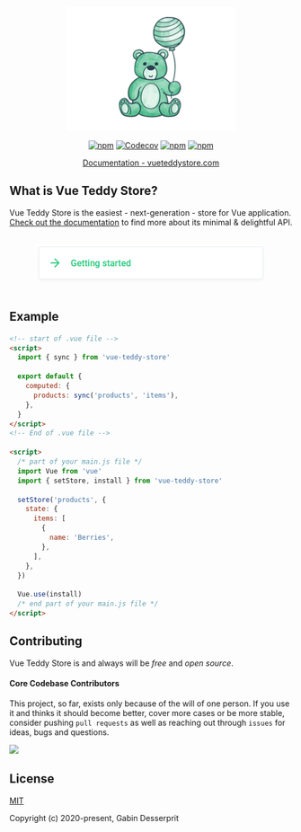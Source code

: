 <div align="center"> 
  <img alt="Vue Teddy Store"  src="assets/logo-only-300.png" height="220"> 
</div>

<p align="center">
  <a href="https://www.npmjs.com/package/vue-teddy-store"><img alt="npm" src="https://github.com/gahabeen/vue-teddy-store/workflows/tests/badge.svg"></a>
  <a href="https://www.npmjs.com/package/vue-teddy-store"><img alt="Codecov" src="https://img.shields.io/codecov/c/github/gahabeen/vue-teddy-store"></a>
  <a href="https://www.npmjs.com/package/vue-teddy-store"><img alt="npm" src="https://img.shields.io/npm/v/vue-teddy-store"></a>
  <a href="https://github.com/gahabeen/vue-teddy-store"><img alt="npm" src="https://img.shields.io/badge/License-MIT-green.svg"></a>
</p>

<div align="center"> 
  <a href="http://vueteddystore.com" target="_blank">Documentation - vueteddystore.com</a>
</div>

## What is Vue Teddy Store?

Vue Teddy Store is the easiest - next-generation - store for Vue application. <a href="http://vueteddystore.com" target="_blank">Check out the documentation</a> to find more about its minimal & delightful API.

<br />

<div align="center"> 
  <a href="http://vueteddystore.com" target="_blank">
    <img alt="Getting started"  src="assets/getting-started.png"> 
  </a>
</div>

<br />

## Example

```html
<!-- start of .vue file -->
<script>
  import { sync } from 'vue-teddy-store'

  export default {
    computed: {
      products: sync('products', 'items'),
    },
  }
</script>
<!-- End of .vue file -->

<script>
  /* part of your main.js file */
  import Vue from 'vue'
  import { setStore, install } from 'vue-teddy-store'

  setStore('products', {
    state: {
      items: [
        {
          name: 'Berries',
        },
      ],
    },
  })

  Vue.use(install)
  /* end part of your main.js file */
</script>
```

## Contributing

Vue Teddy Store is and always will be _free_ and _open source_.

#### Core Codebase Contributors

This project, so far, exists only because of the will of one person. If you use it and thinks it should become better, cover more cases or be more stable, consider pushing `pull requests` as well as reaching out through `issues` for ideas, bugs and questions.

<a href="https://github.com/gahabeen/vue-teddy-store/graphs/contributors"><img src="https://contributors-img.web.app/image?repo=gahabeen/vue-teddy-store" /></a>

## License

[MIT](https://opensource.org/licenses/MIT)

Copyright (c) 2020-present, Gabin Desserprit

